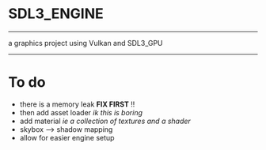 # SDL3_ENGINE

***
a graphics project using Vulkan and SDL3_GPU
***
# To do
* there is a memory leak **FIX FIRST** !!
* then add asset loader *ik this is boring* 
* add material *ie a collection of textures and a shader*
* skybox --> shadow mapping 
* allow for easier engine setup
